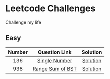 # Leetcode Challenges

Challenge my life

## Easy

| Number |                                                Question Link                                                |      Solution      |
| :----: | :---------------------------------------------------------------------------------------------------------: | :----------------: |
|  136   |                  [Single Number](https://leetcode.com/problems/single-number/description/)                  | [Solution](./136/) |
|  938   | [Range Sum of BST](https://leetcode.com/problems/range-sum-of-bst/?envType=daily-question&envId=2024-01-08) | [Solution](./938/) |
